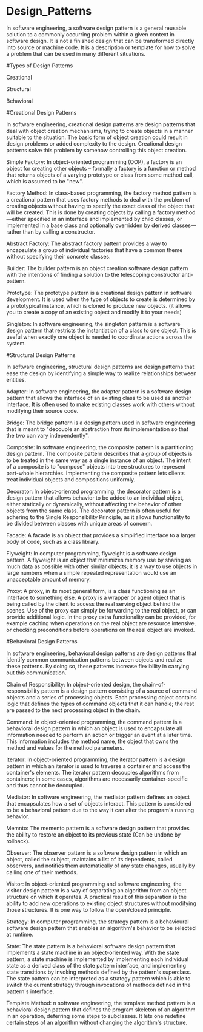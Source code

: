 # Design_Patterns
In software engineering, a software design pattern is a general reusable solution to a commonly occurring problem within a given context in software design. It is not a finished design that can be transformed directly into source or machine code. It is a description or template for how to solve a problem that can be used in many different situations.

#Types of Design Patterns

Creational

Structural

Behavioral

#Creational Design Patterns

In software engineering, creational design patterns are design patterns that deal with object creation mechanisms, trying to create objects in a manner suitable to the situation. The basic form of object creation could result in design problems or added complexity to the design. Creational design patterns solve this problem by somehow controlling this object creation.

Simple Factory: In object-oriented programming (OOP), a factory is an object for creating other objects – formally a factory is a function or method that returns objects of a varying prototype or class from some method call, which is assumed to be "new".

Factory Method: In class-based programming, the factory method pattern is a creational pattern that uses factory methods to deal with the problem of creating objects without having to specify the exact class of the object that will be created. This is done by creating objects by calling a factory method—either specified in an interface and implemented by child classes, or implemented in a base class and optionally overridden by derived classes—rather than by calling a constructor.

Abstract Factory: The abstract factory pattern provides a way to encapsulate a group of individual factories that have a common theme without specifying their concrete classes.

Builder: The builder pattern is an object creation software design pattern with the intentions of finding a solution to the telescoping constructor anti-pattern.

Prototype: The prototype pattern is a creational design pattern in software development. It is used when the type of objects to create is determined by a prototypical instance, which is cloned to produce new objects.
(it allows you to create a copy of an existing object and modify it to your needs)

Singleton: In software engineering, the singleton pattern is a software design pattern that restricts the instantiation of a class to one object. This is useful when exactly one object is needed to coordinate actions across the system.

#Structural Design Patterns

In software engineering, structural design patterns are design patterns that ease the design by identifying a simple way to realize relationships between entities.

Adapter: In software engineering, the adapter pattern is a software design pattern that allows the interface of an existing class to be used as another interface. It is often used to make existing classes work with others without modifying their source code.

Bridge: The bridge pattern is a design pattern used in software engineering that is meant to "decouple an abstraction from its implementation so that the two can vary independently".

Composite: In software engineering, the composite pattern is a partitioning design pattern. The composite pattern describes that a group of objects is to be treated in the same way as a single instance of an object. The intent of a composite is to "compose" objects into tree structures to represent part-whole hierarchies. Implementing the composite pattern lets clients treat individual objects and compositions uniformly.

Decorator: In object-oriented programming, the decorator pattern is a design pattern that allows behavior to be added to an individual object, either statically or dynamically, without affecting the behavior of other objects from the same class. The decorator pattern is often useful for adhering to the Single Responsibility Principle, as it allows functionality to be divided between classes with unique areas of concern.

Facade: A facade is an object that provides a simplified interface to a larger body of code, such as a class library.

Flyweight: In computer programming, flyweight is a software design pattern. A flyweight is an object that minimizes memory use by sharing as much data as possible with other similar objects; it is a way to use objects in large numbers when a simple repeated representation would use an unacceptable amount of memory.

Proxy: A proxy, in its most general form, is a class functioning as an interface to something else. A proxy is a wrapper or agent object that is being called by the client to access the real serving object behind the scenes. Use of the proxy can simply be forwarding to the real object, or can provide additional logic. In the proxy extra functionality can be provided, for example caching when operations on the real object are resource intensive, or checking preconditions before operations on the real object are invoked.

#Behavioral Design Patterns

In software engineering, behavioral design patterns are design patterns that identify common communication patterns between objects and realize these patterns. By doing so, these patterns increase flexibility in carrying out this communication.

Chain of Responsibility: In object-oriented design, the chain-of-responsibility pattern is a design pattern consisting of a source of command objects and a series of processing objects. Each processing object contains logic that defines the types of command objects that it can handle; the rest are passed to the next processing object in the chain.

Command: In object-oriented programming, the command pattern is a behavioral design pattern in which an object is used to encapsulate all information needed to perform an action or trigger an event at a later time. This information includes the method name, the object that owns the method and values for the method parameters.

Iterator: In object-oriented programming, the iterator pattern is a design pattern in which an iterator is used to traverse a container and access the container's elements. The iterator pattern decouples algorithms from containers; in some cases, algorithms are necessarily container-specific and thus cannot be decoupled.

Mediator: In software engineering, the mediator pattern defines an object that encapsulates how a set of objects interact. This pattern is considered to be a behavioral pattern due to the way it can alter the program's running behavior.
 
Memnto: The memento pattern is a software design pattern that provides the ability to restore an object to its previous state (Can be undone by rollback).

Observer: The observer pattern is a software design pattern in which an object, called the subject, maintains a list of its dependents, called observers, and notifies them automatically of any state changes, usually by calling one of their methods.

Visitor: In object-oriented programming and software engineering, the visitor design pattern is a way of separating an algorithm from an object structure on which it operates. A practical result of this separation is the ability to add new operations to existing object structures without modifying those structures. It is one way to follow the open/closed principle.

Strategy: In computer programming, the strategy pattern is a behavioural software design pattern that enables an algorithm's behavior to be selected at runtime.

State: The state pattern is a behavioral software design pattern that implements a state machine in an object-oriented way. With the state pattern, a state machine is implemented by implementing each individual state as a derived class of the state pattern interface, and implementing state transitions by invoking methods defined by the pattern's superclass. The state pattern can be interpreted as a strategy pattern which is able to switch the current strategy through invocations of methods defined in the pattern's interface.

Template Method: n software engineering, the template method pattern is a behavioral design pattern that defines the program skeleton of an algorithm in an operation, deferring some steps to subclasses. It lets one redefine certain steps of an algorithm without changing the algorithm's structure.

